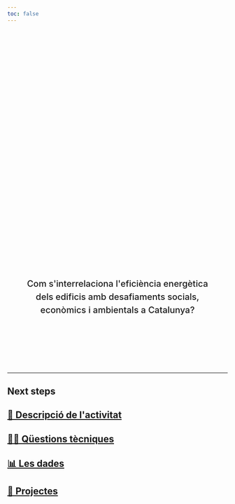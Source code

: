 ```yaml
---
toc: false
---
```


<div class="hero">
  <h1>Hackató Màster de Ciència de Dades 2025</h1>
  <h2>Com s'interrelaciona l'eficiència energètica dels edificis amb desafiaments socials, econòmics i ambientals a Catalunya?</h2>
</div>


---

## Next steps

<div class="grid grid-cols-4">
  <div class="card">
    <h2><a href="/docs/">💃 Descripció de l'activitat</a></h2>
  </div>
  <div class="card">
    <h2><a href="/docs/pages/comencar">🧑‍💻 Qüestions tècniques</a></h2>
  </div>
  <div class="card">
    <h2><a href="/dades/">📊 Les dades</a></h2>
  </div>
  <div class="card">
    <h2><a href="/projectes/">🦊 Projectes</a></h2>
  </div>
</div>

<style>

.hero {
  display: flex;
  flex-direction: column;
  align-items: center;
  font-family: var(--sans-serif);
  margin: 4rem 0 8rem;
  text-wrap: balance;
  text-align: center;
}

.hero h1 {
  margin: 1rem 0;
  padding: 1rem 0;
  max-width: none;
  font-size: 14vw;
  font-weight: 900;
  line-height: 1;
  background: linear-gradient(30deg, var(--theme-foreground-focus), currentColor);
  -webkit-background-clip: text;
  -webkit-text-fill-color: transparent;
  background-clip: text;
}

.hero h2 {
  margin: 0;
  max-width: 34em;
  font-size: 20px;
  font-style: initial;
  font-weight: 500;
  line-height: 1.5;
  color: var(--theme-foreground-muted);
}

@media (min-width: 640px) {
  .hero h1 {
    font-size: 90px;
  }
}

</style>
